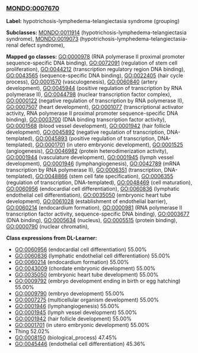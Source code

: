
### [MONDO:0007670](http://purl.obolibrary.org/obo/MONDO_0007670)
**Label:** hypotrichosis-lymphedema-telangiectasia syndrome (grouping)

**Subclasses:** [MONDO:0011914](http://purl.obolibrary.org/obo/MONDO_0011914) (hypotrichosis-lymphedema-telangiectasia syndrome), [MONDO:0019073](http://purl.obolibrary.org/obo/MONDO_0019073) (hypotrichosis-lymphedema-telangiectasia-renal defect syndrome), 

**Mapped go classes:** [GO:0000978](http://purl.obolibrary.org/obo/GO_0000978) (RNA polymerase II proximal promoter sequence-specific DNA binding), [GO:0072091](http://purl.obolibrary.org/obo/GO_0072091) (regulation of stem cell proliferation), [GO:0044212](http://purl.obolibrary.org/obo/GO_0044212) (transcription regulatory region DNA binding), [GO:0043565](http://purl.obolibrary.org/obo/GO_0043565) (sequence-specific DNA binding), [GO:0022405](http://purl.obolibrary.org/obo/GO_0022405) (hair cycle process), [GO:0001570](http://purl.obolibrary.org/obo/GO_0001570) (vasculogenesis), [GO:0060840](http://purl.obolibrary.org/obo/GO_0060840) (artery development), [GO:0045944](http://purl.obolibrary.org/obo/GO_0045944) (positive regulation of transcription by RNA polymerase II), [GO:0044798](http://purl.obolibrary.org/obo/GO_0044798) (nuclear transcription factor complex), [GO:0000122](http://purl.obolibrary.org/obo/GO_0000122) (negative regulation of transcription by RNA polymerase II), [GO:0007507](http://purl.obolibrary.org/obo/GO_0007507) (heart development), [GO:0001077](http://purl.obolibrary.org/obo/GO_0001077) (transcriptional activator activity, RNA polymerase II proximal promoter sequence-specific DNA binding), [GO:0003700](http://purl.obolibrary.org/obo/GO_0003700) (DNA binding transcription factor activity), [GO:0001568](http://purl.obolibrary.org/obo/GO_0001568) (blood vessel development), [GO:0001942](http://purl.obolibrary.org/obo/GO_0001942) (hair follicle development), [GO:0045892](http://purl.obolibrary.org/obo/GO_0045892) (negative regulation of transcription, DNA-templated), [GO:0045893](http://purl.obolibrary.org/obo/GO_0045893) (positive regulation of transcription, DNA-templated), [GO:0001701](http://purl.obolibrary.org/obo/GO_0001701) (in utero embryonic development), [GO:0001525](http://purl.obolibrary.org/obo/GO_0001525) (angiogenesis), [GO:0046982](http://purl.obolibrary.org/obo/GO_0046982) (protein heterodimerization activity), [GO:0001944](http://purl.obolibrary.org/obo/GO_0001944) (vasculature development), [GO:0001945](http://purl.obolibrary.org/obo/GO_0001945) (lymph vessel development), [GO:0001946](http://purl.obolibrary.org/obo/GO_0001946) (lymphangiogenesis), [GO:0042789](http://purl.obolibrary.org/obo/GO_0042789) (mRNA transcription by RNA polymerase II), [GO:0006351](http://purl.obolibrary.org/obo/GO_0006351) (transcription, DNA-templated), [GO:0048866](http://purl.obolibrary.org/obo/GO_0048866) (stem cell fate specification), [GO:0006355](http://purl.obolibrary.org/obo/GO_0006355) (regulation of transcription, DNA-templated), [GO:0048469](http://purl.obolibrary.org/obo/GO_0048469) (cell maturation), [GO:0060956](http://purl.obolibrary.org/obo/GO_0060956) (endocardial cell differentiation), [GO:0060836](http://purl.obolibrary.org/obo/GO_0060836) (lymphatic endothelial cell differentiation), [GO:0035050](http://purl.obolibrary.org/obo/GO_0035050) (embryonic heart tube development), [GO:0061028](http://purl.obolibrary.org/obo/GO_0061028) (establishment of endothelial barrier), [GO:0060214](http://purl.obolibrary.org/obo/GO_0060214) (endocardium formation), [GO:0000981](http://purl.obolibrary.org/obo/GO_0000981) (RNA polymerase II transcription factor activity, sequence-specific DNA binding), [GO:0003677](http://purl.obolibrary.org/obo/GO_0003677) (DNA binding), [GO:0005634](http://purl.obolibrary.org/obo/GO_0005634) (nucleus), [GO:0005515](http://purl.obolibrary.org/obo/GO_0005515) (protein binding), [GO:0000790](http://purl.obolibrary.org/obo/GO_0000790) (nuclear chromatin), 

**Class expressions from DL-Learner:**

- [GO:0060956](http://purl.obolibrary.org/obo/GO_0060956) (endocardial cell differentiation) 55.00%
- [GO:0060836](http://purl.obolibrary.org/obo/GO_0060836) (lymphatic endothelial cell differentiation) 55.00%
- [GO:0060214](http://purl.obolibrary.org/obo/GO_0060214) (endocardium formation) 55.00%
- [GO:0043009](http://purl.obolibrary.org/obo/GO_0043009) (chordate embryonic development) 55.00%
- [GO:0035050](http://purl.obolibrary.org/obo/GO_0035050) (embryonic heart tube development) 55.00%
- [GO:0009792](http://purl.obolibrary.org/obo/GO_0009792) (embryo development ending in birth or egg hatching) 55.00%
- [GO:0009790](http://purl.obolibrary.org/obo/GO_0009790) (embryo development) 55.00%
- [GO:0007275](http://purl.obolibrary.org/obo/GO_0007275) (multicellular organism development) 55.00%
- [GO:0001946](http://purl.obolibrary.org/obo/GO_0001946) (lymphangiogenesis) 55.00%
- [GO:0001945](http://purl.obolibrary.org/obo/GO_0001945) (lymph vessel development) 55.00%
- [GO:0001942](http://purl.obolibrary.org/obo/GO_0001942) (hair follicle development) 55.00%
- [GO:0001701](http://purl.obolibrary.org/obo/GO_0001701) (in utero embryonic development) 55.00%
- Thing 52.02%
- [GO:0008150](http://purl.obolibrary.org/obo/GO_0008150) (biological_process) 47.45%
- [GO:0045446](http://purl.obolibrary.org/obo/GO_0045446) (endothelial cell differentiation) 45.36%


